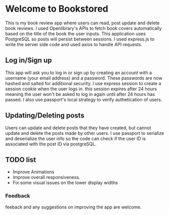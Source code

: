 # Welcome to Bookstored
This is my book review app where users can read, post update and delete book reviews. I used Openlibrary's APIs to fetch book covers automatically based on the title of the book the user inputs. This application uses PostgreSQL so posts will persist between sessions. I used express.js to write the server side code and used axios to handle API requests.

## Log in/Sign up
This app will ask you to log in or sign up by creating an account with a username (your email address) and a password. These passwords are now hashed and salted for additional security. I use express session to create a session cookie when the user logs in. this session expires after 24 hours meaning the user won't be asked to log in again until after 24 hours has passed. I also use passport's local strategy to verify authetication of users.

## Updating/Deleting posts
Users can update and delete posts that they have created, but cannot update and delete the posts made by other users. I use passport to serialize and deserialize the user info so the code can check if the user ID is associated with the post ID via postgreSQL.

## TODO list
- Improve Animations
- Improve overall responsiveness.
- Fix some visual issues on the lower display widths

### Feedback
feeback and any suggestions on improving the app are welcome.
